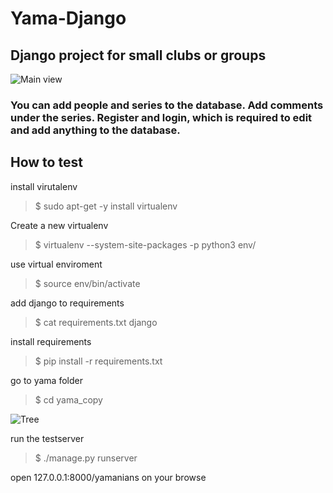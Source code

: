 # Yama-Django
## Django project for small clubs or groups

![Main view](https://i.imgur.com/YAYdqRR.png)

### You can add people and series to the database. Add comments under the series. Register and login, which is required to edit and add anything to the database. 



## How to test

install virutalenv
>  $ sudo apt-get -y install virtualenv

Create a new virtualenv
> $ virtualenv --system-site-packages -p python3 env/

use virtual enviroment
> $ source env/bin/activate

add django to requirements
> $ cat requirements.txt
django

install requirements
> $ pip install -r requirements.txt

go to yama folder
> $ cd yama_copy

![Tree](https://i.imgur.com/83p4g2x.png)

run the testserver
> $ ./manage.py runserver

open 127.0.0.1:8000/yamanians on your browse

